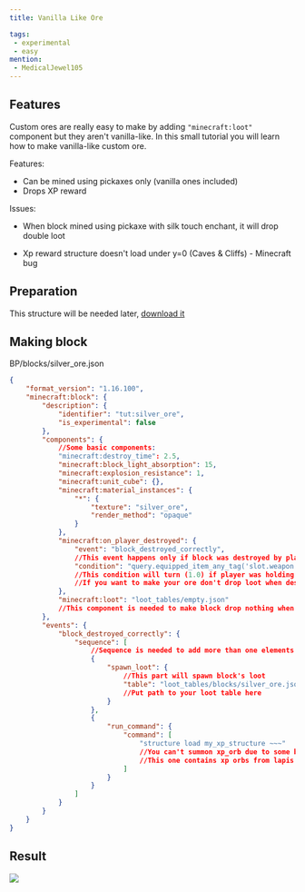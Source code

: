 ```yaml
---
title: Vanilla Like Ore

tags:
 - experimental
 - easy
mention:
 - MedicalJewel105
---
```


## Features

Custom ores are really easy to make by adding `"minecraft:loot"` component but they aren't vanilla-like.
In this small tutorial you will learn how to make vanilla-like custom ore.

Features:

- Can be mined using pickaxes only (vanilla ones included)
- Drops XP reward

Issues:

- When block mined using pickaxe with silk touch enchant, it will drop double loot

- Xp reward structure doesn't load under y=0 (Caves & Cliffs) - Minecraft bug

## Preparation

This structure will be needed later, [download it](https://wiki.bedrock.dev/assets/packs/tutorials/vanilla-like-ore/my_xp_structure.mcstructure)

## Making block

<CodeHeader>BP/blocks/silver_ore.json</CodeHeader>

```json
{
    "format_version": "1.16.100",
    "minecraft:block": {
        "description": {
            "identifier": "tut:silver_ore",
            "is_experimental": false
        },
        "components": {
            //Some basic components:
            "minecraft:destroy_time": 2.5,
            "minecraft:block_light_absorption": 15,
            "minecraft:explosion_resistance": 1,
            "minecraft:unit_cube": {},
            "minecraft:material_instances": {
                "*": {
                    "texture": "silver_ore",
                    "render_method": "opaque"
                }
            },
            "minecraft:on_player_destroyed": {
                "event": "block_destroyed_correctly",
                //This event happens only if block was destroyed by player and conditions met
                "condition": "query.equipped_item_any_tag('slot.weapon.mainhand', 'minecraft:is_pickaxe')"
                //This condition will turn (1.0) if player was holding item with "tag:minecraft:is_pickaxe" component
                //If you want to make your ore don't drop loot when destroyed using wooden pickaxe, you can add  && query.get_equipped_item_name('main_hand') != 'wooden_pickaxe' to your condition
            },
            "minecraft:loot": "loot_tables/empty.json"
            //This component is needed to make block drop nothing when broken and conditions doesn't met
        },
        "events": {
            "block_destroyed_correctly": {
                "sequence": [
                    //Sequence is needed to add more than one elements
                    {
                        "spawn_loot": {
                            //This part will spawn block's loot
                            "table": "loot_tables/blocks/silver_ore.json"
                            //Put path to your loot table here
                        }
                    },
                    {
                        "run_command": {
                            "command": [
                                "structure load my_xp_structure ~~~"
                                //You can't summon xp_orb due to some bugs so you need to load structure with them.
                                //This one contains xp orbs from lapis ore, download it from above
                            ]
                        }
                    }
                ]
            }
        }
    }
}
```

## Result

![](/assets/images/blocks/vanilla-like-ores/result.gif)
